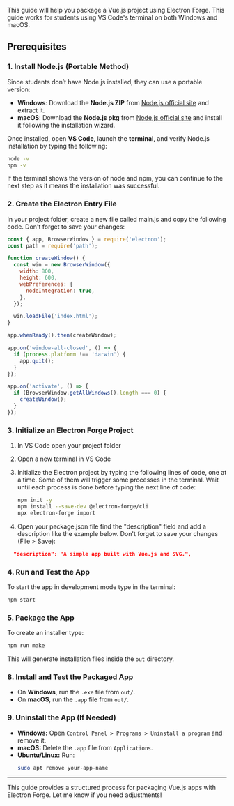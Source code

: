 
This guide will help you package a Vue.js project using Electron Forge. This guide works for students using VS Code's terminal on both Windows and macOS.

## Prerequisites

### 1. **Install Node.js (Portable Method)**

Since students don’t have Node.js installed, they can use a portable version:
- **Windows**: Download the **Node.js ZIP** from [Node.js official site](https://nodejs.org/en/download) and extract it.
- **macOS**: Download the **Node.js pkg** from [Node.js official site](https://nodejs.org/en/download) and install it following the installation wizard.
 

Once installed, open **VS Code**, launch the **terminal**, and verify Node.js installation by typing the following:
```bash
node -v
npm -v
```
If the terminal shows the version of node and npm, you can continue to the next step as it means the installation was successful.

### 2. **Create the Electron Entry File**
In your project folder, create a new file called main.js and copy the following code.  Don't forget to save your changes:

```js
const { app, BrowserWindow } = require('electron');
const path = require('path');

function createWindow() {
  const win = new BrowserWindow({
    width: 800,
    height: 600,
    webPreferences: {
      nodeIntegration: true,
    },
  });

  win.loadFile('index.html');
}

app.whenReady().then(createWindow);

app.on('window-all-closed', () => {
  if (process.platform !== 'darwin') {
    app.quit();
  }
});

app.on('activate', () => {
  if (BrowserWindow.getAllWindows().length === 0) {
    createWindow();
  }
});
```

### 3. **Initialize an Electron Forge Project**

1. In VS Code open your project folder
   
2. Open a new terminal in VS Code
   
3. Initialize the Electron project by typing the following lines of code, one at a time. Some of them will trigger some processes in the terminal. Wait until each process is done before typing the next line of code:
   
   ```bash
   npm init -y
   npm install --save-dev @electron-forge/cli
   npx electron-forge import
   ```
4. Open your package.json file find the "description" field and add a description like the example below. Don't forget to save your changes (File > Save):
   
```json
  "description": "A simple app built with Vue.js and SVG.",
```




### 4. **Run and Test the App**

To start the app in development mode type in the terminal:
```bash
npm start
```

### 5. **Package the App**

To create an installer type:
```bash
npm run make
```
This will generate installation files inside the `out` directory.

### 8. **Install and Test the Packaged App**

- On **Windows**, run the `.exe` file from `out/`.
- On **macOS**, run the `.app` file from `out/`.

### 9. **Uninstall the App (If Needed)**

- **Windows:** Open `Control Panel > Programs > Uninstall a program` and remove it.
- **macOS:** Delete the `.app` file from `Applications`.
- **Ubuntu/Linux:** Run:
  ```bash
  sudo apt remove your-app-name
  ```

---

This guide provides a structured process for packaging Vue.js apps with Electron Forge. Let me know if you need adjustments!

